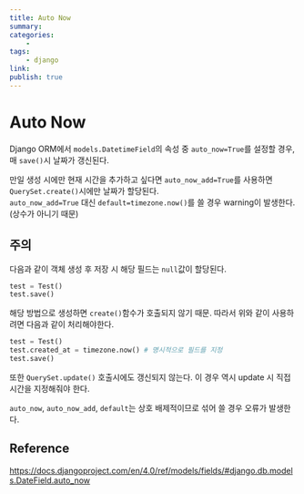 ```yaml
---
title: Auto Now
summary: 
categories:
    - 
tags:
    - django
link: 
publish: true
---
```


# Auto Now

Django ORM에서 `models.DatetimeField`의 속성 중 `auto_now=True`를 설정할 경우, 매 `save()`시 날짜가 갱신된다.

만일 생성 시에만 현재 시간을 추가하고 싶다면 `auto_now_add=True`를 사용하면 `QuerySet.create()`시에만 날짜가 할당된다.  
`auto_now_add=True` 대신 `default=timezone.now()`를 쓸 경우 warning이 발생한다. (상수가 아니기 때문)

## 주의

다음과 같이 객체 생성 후 저장 시 해당 필드는 `null`값이 할당된다.

```python
test = Test()
test.save()
```

해당 방법으로 생성하면 `create()`함수가 호출되지 않기 때문. 따라서 위와 같이 사용하려면 다음과 같이 처리해야한다.

```python
test = Test()
test.created_at = timezone.now() # 명시적으로 필드를 지정
test.save()
```

또한 `QuerySet.update()` 호출시에도 갱신되지 않는다. 이 경우 역시 update 시 직접 시간을 지정해줘야 한다.

`auto_now`, `auto_now_add`, `default`는 상호 배제적이므로 섞어 쓸 경우 오류가 발생한다.

## Reference

<https://docs.djangoproject.com/en/4.0/ref/models/fields/#django.db.models.DateField.auto_now>
